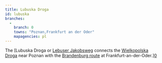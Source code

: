 ```yaml
---
title: Lubuska Droga
id: lubuska
branches:
  -
    branch: 0
    towns: "Poznan,Frankfurt an der Oder"
    mapagencies: pl
---
```


The [Lubuska Droga or [Lebuser Jakobsweg][1] connects the [Wielkopolska Droga][2] near Poznan with the [Brandenburg route][3] at Frankfurt-an-der-Oder.][0]

[0]: http://www.camino.net.pl/lubuska
[1]: http://www.jakobswege-viadrina.de/texte/seite.php?id=47816
[2]: wielkopolska.html
[3]: brandenburg.html